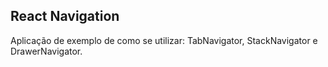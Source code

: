 ## React Navigation

Aplicação de exemplo de como se utilizar: TabNavigator, StackNavigator e DrawerNavigator.